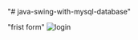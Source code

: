 "# java-swing-with-mysql-database" 

"frist form"
![login](https://github.com/user-attachments/assets/d798c823-a000-4e03-9274-48b4ef9adb6a)
